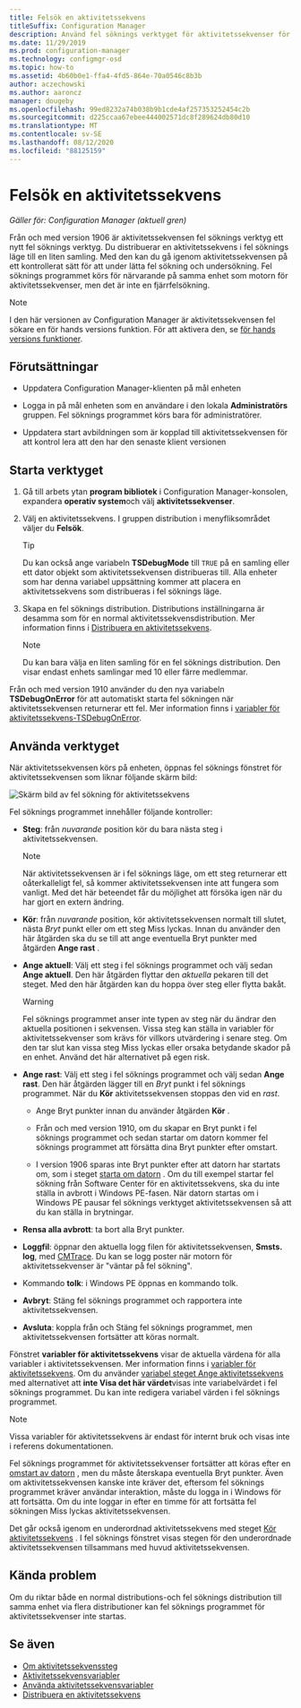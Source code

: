```yaml
---
title: Felsök en aktivitetssekvens
titleSuffix: Configuration Manager
description: Använd fel söknings verktyget för aktivitetssekvenser för att felsöka en aktivitetssekvens.
ms.date: 11/29/2019
ms.prod: configuration-manager
ms.technology: configmgr-osd
ms.topic: how-to
ms.assetid: 4b60b0e1-ffa4-4fd5-864e-70a0546c8b3b
author: aczechowski
ms.author: aaroncz
manager: dougeby
ms.openlocfilehash: 99ed8232a74b038b9b1cde4af257353252454c2b
ms.sourcegitcommit: d225ccaa67ebee444002571dc8f289624db80d10
ms.translationtype: MT
ms.contentlocale: sv-SE
ms.lasthandoff: 08/12/2020
ms.locfileid: "88125159"
---
```

# <a name="debug-a-task-sequence"></a>Felsök en aktivitetssekvens

*Gäller för: Configuration Manager (aktuell gren)*

<!--3612274-->

Från och med version 1906 är aktivitetssekvensen fel söknings verktyg ett nytt fel söknings verktyg. Du distribuerar en aktivitetssekvens i fel söknings läge till en liten samling. Med den kan du gå igenom aktivitetssekvensen på ett kontrollerat sätt för att under lätta fel sökning och undersökning. Fel söknings programmet körs för närvarande på samma enhet som motorn för aktivitetssekvenser, men det är inte en fjärrfelsökning.

> [!Note]  
> I den här versionen av Configuration Manager är aktivitetssekvensen fel sökare en för hands versions funktion. För att aktivera den, se [för hands versions funktioner](../../core/servers/manage/pre-release-features.md).  


## <a name="prerequisites"></a>Förutsättningar

- Uppdatera Configuration Manager-klienten på mål enheten

- Logga in på mål enheten som en användare i den lokala **Administratörs** gruppen. Fel söknings programmet körs bara för administratörer.

- Uppdatera start avbildningen som är kopplad till aktivitetssekvensen för att kontrol lera att den har den senaste klient versionen


## <a name="start-the-tool"></a>Starta verktyget

1. Gå till arbets ytan **program bibliotek** i Configuration Manager-konsolen, expandera **operativ system**och välj **aktivitetssekvenser**.

1. Välj en aktivitetssekvens. I gruppen distribution i menyfliksområdet väljer du **Felsök**.

    > [!Tip]  
    > Du kan också ange variabeln **TSDebugMode** till `TRUE` på en samling eller ett dator objekt som aktivitetssekvensen distribueras till. Alla enheter som har denna variabel uppsättning kommer att placera en aktivitetssekvens som distribueras i fel söknings läge.

1. Skapa en fel söknings distribution. Distributions inställningarna är desamma som för en normal aktivitetssekvensdistribution. Mer information finns i [Distribuera en aktivitetssekvens](deploy-a-task-sequence.md#process).

    > [!Note]  
    > Du kan bara välja en liten samling för en fel söknings distribution. Den visar endast enhets samlingar med 10 eller färre medlemmar.

Från och med version 1910 använder du den nya variabeln **TSDebugOnError** för att automatiskt starta fel sökningen när aktivitetssekvensen returnerar ett fel.<!-- 5012536 --> Mer information finns i [variabler för aktivitetssekvens-TSDebugOnError](../understand/task-sequence-variables.md#TSDebugOnError).

## <a name="use-the-tool"></a>Använda verktyget

När aktivitetssekvensen körs på enheten, öppnas fel söknings fönstret för aktivitetssekvensen som liknar följande skärm bild:

![Skärm bild av fel sökning för aktivitetssekvens](media/3612274-tsdebug.png)

Fel söknings programmet innehåller följande kontroller:

- **Steg**: från *nuvarande* position kör du bara nästa steg i aktivitetssekvensen.  

    > [!Note]  
    > När aktivitetssekvensen är i fel söknings läge, om ett steg returnerar ett oåterkalleligt fel, så kommer aktivitetssekvensen inte att fungera som vanligt. Med det här beteendet får du möjlighet att försöka igen när du har gjort en extern ändring.

- **Kör**: från *nuvarande* position, kör aktivitetssekvensen normalt till slutet, nästa *Bryt* punkt eller om ett steg Miss lyckas. Innan du använder den här åtgärden ska du se till att ange eventuella Bryt punkter med åtgärden **Ange rast** .

- **Ange aktuell**: Välj ett steg i fel söknings programmet och välj sedan **Ange aktuell**. Den här åtgärden flyttar den *aktuella* pekaren till det steget. Med den här åtgärden kan du hoppa över steg eller flytta bakåt.  

    > [!Warning]  
    > Fel söknings programmet anser inte typen av steg när du ändrar den aktuella positionen i sekvensen. Vissa steg kan ställa in variabler för aktivitetssekvenser som krävs för villkors utvärdering i senare steg. Om den tar slut kan vissa steg Miss lyckas eller orsaka betydande skador på en enhet. Använd det här alternativet på egen risk.  

- **Ange rast**: Välj ett steg i fel söknings programmet och välj sedan **Ange rast**. Den här åtgärden lägger till en *Bryt* punkt i fel söknings programmet. När du **Kör** aktivitetssekvensen stoppas den vid en *rast*.  

    - Ange Bryt punkter innan du använder åtgärden **Kör** .

    - Från och med version 1910, om du skapar en Bryt punkt i fel söknings programmet och sedan startar om datorn kommer fel söknings programmet att försätta dina Bryt punkter efter omstart.<!-- 5012509 -->

    - I version 1906 sparas inte Bryt punkter efter att datorn har startats om, som i steget [starta om datorn](../understand/task-sequence-steps.md#BKMK_RestartComputer) . Om du till exempel startar fel sökning från Software Center för en aktivitetssekvens, ska du inte ställa in avbrott i Windows PE-fasen. När datorn startas om i Windows PE pausar fel söknings verktyget aktivitetssekvensen så att du kan ställa in brytningar.

- **Rensa alla avbrott**: ta bort alla Bryt punkter.

- **Loggfil**: öppnar den aktuella logg filen för aktivitetssekvensen, **Smsts. log**, med [CMTrace](../../core/support/cmtrace.md). Du kan se logg poster när motorn för aktivitetssekvenser är "väntar på fel sökning".

- Kommando **tolk**: i Windows PE öppnas en kommando tolk.

- **Avbryt**: Stäng fel söknings programmet och rapportera inte aktivitetssekvensen.

- **Avsluta**: koppla från och Stäng fel söknings programmet, men aktivitetssekvensen fortsätter att köras normalt.

Fönstret **variabler för aktivitetssekvens** visar de aktuella värdena för alla variabler i aktivitetssekvensen. Mer information finns i [variabler för aktivitetssekvens](../understand/task-sequence-variables.md). Om du använder [variabel steget Ange aktivitetssekvens](../understand/task-sequence-steps.md#BKMK_SetTaskSequenceVariable) med alternativet att **inte Visa det här värdet**visas inte variabelvärdet i fel söknings programmet. Du kan inte redigera variabel värden i fel söknings programmet.

> [!Note]
> Vissa variabler för aktivitetssekvens är endast för internt bruk och visas inte i referens dokumentationen.

Fel söknings programmet för aktivitetssekvenser fortsätter att köras efter en [omstart av datorn](../understand/task-sequence-steps.md#BKMK_RestartComputer) , men du måste återskapa eventuella Bryt punkter. Även om aktivitetssekvensen kanske inte kräver det, eftersom fel söknings programmet kräver användar interaktion, måste du logga in i Windows för att fortsätta. Om du inte loggar in efter en timme för att fortsätta fel sökningen Miss lyckas aktivitetssekvensen.

Det går också igenom en underordnad aktivitetssekvens med steget [Kör aktivitetssekvens](../understand/task-sequence-steps.md#child-task-sequence) . I fel söknings fönstret visas stegen för den underordnade aktivitetssekvensen tillsammans med huvud aktivitetssekvensen.


## <a name="known-issues"></a>Kända problem

Om du riktar både en normal distributions-och fel söknings distribution till samma enhet via flera distributioner kan fel söknings programmet för aktivitetssekvenser inte startas.


## <a name="see-also"></a>Se även

- [Om aktivitetssekvenssteg](../understand/task-sequence-steps.md)
- [Aktivitetssekvensvariabler](../understand/task-sequence-variables.md)
- [Använda aktivitetssekvensvariabler](../understand/using-task-sequence-variables.md)
- [Distribuera en aktivitetssekvens](deploy-a-task-sequence.md)
